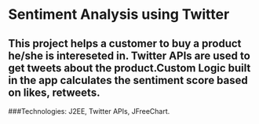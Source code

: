 # Sentiment Analysis using Twitter
## This project helps a customer to buy a product he/she is intereseted in. Twitter APIs are used to get tweets about the product.Custom Logic built in the app calculates the sentiment score based on likes, retweets.

###Technologies: J2EE, Twitter APIs, JFreeChart.
